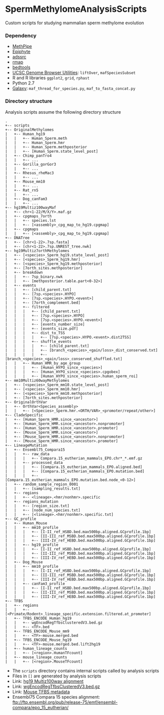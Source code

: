 # SpermMethylomeAnalysisScripts
Custom scripts for studying mammalian sperm methylome evolution

### Dependency ###
- [MethPipe](https://github.com/smithlabcode/methpipe)
- [Epiphyte](https://github.com/smithlabcode/epiphyte)
- [adssrc](https://github.com/andrewdavidsmith/adssrc) 
- [rmap](https://github.com/smithlabcode/rmap)
- [bedtools](https://github.com/arq5x/bedtools2/)
- [UCSC Genome Browser Utilities](http://hgdownload.soe.ucsc.edu/admin/exe/): `liftOver`, `mafSpeciesSubset`
- R and R libraries `ggplot2`, `grid`, `rphast`
- Python 2.7
- [Galaxy](https://github.com/galaxyproject/galaxy/): `maf_thread_for_species.py`, `maf_to_fasta_concat.py`


### Directory structure ###
Analysis scripts assume the following directory structure

```
.
+-- scripts
+-- OriginalMethylomes
|   +-- Human_hg19
|   |   +-- Human_Sperm.meth
|   |   +-- Human_Sperm.hmr
|   |   +-- Human_Sperm.methposterior
|   |   +-- [Human_Sperm.state_level_post]
|   +-- Chimp_panTro4
|   |   +-- ...
|   +-- Gorilla_gorGor3
|   |   +-- ...
|   +-- Rhesus_rheMac3
|   |   +-- ...
|   +-- Mouse_mm10
|   |   +-- ...
|   +-- Rat_rn5
|   |   +-- ...
|   +-- Dog_canFam3
|   |   +-- ...
+-- hg19Multiz100wayMaf
|   +-- chr<1-22/M/X/Y>.maf.gz
|   +-- cpgmaps_7orth
|   |   +-- species.lst
|   |   +-- [<assembly>_cpg_map_to_hg19.cpgmap]
|   +-- cpgmaps
|   |   +-- [<assembly>_cpg_map_to_hg19.cpgmap]
+-- DNATree
|   +-- [chr<1-22>.7sp.fasta]
|   +-- [chr<1-22>.7sp.UNREST_tree.nwk]
+-- hg19Multiz7orthMethylomes
|   +-- [<species>_Sperm_hg19.state_level_post]
|   +-- [<species>_Sperm_hg19.hmr]
|   +-- [<species>_Sperm_hg19.methposterior]
|   +-- [7orth_sites.methposterior]
|   +-- breakdown
|   |   +-- 7sp_binary.nwk
|   |   +-- [methposterior.table.part<0-32>]
|   +-- events
|   |   +-- [child_parent.txt]
|   |   +-- [7sp.<species>.HYPO]
|   |   +-- [7sp.<species>.HYPO.<event>]
|   |   +-- [7orth_complement.bed]
|   |   +-- filtered
|   |   |   +-- [child_parent.txt]
|   |   |   +-- [7sp.<species>.HYPO]
|   |   |   +-- [7sp.<species>.HYPO.<event>]
|   |   |   +-- [events_number_size]
|   |   |   +-- [events_size.pdf]
|   |   |   +-- dist_to_TSS
|   |   |   |   +-- [7sp.<species>.HYPO.<event>.dist2TSS]
|   |   |   +-- shuffle_events
|   |   |   |   +-- [child_parent.txt]
|   |   |   |   +-- [branch_<species>_<gain/loss>_dist_conserved.txt]
|   |   |   |   +-- [branch_<species>_<gain/loss>_conserved_shuffled.txt]
|   |   +-- Human_HMR_by_age_group
|   |   |   +-- [Human_HYPO_since_<species>]
|   |   |   +-- [Human_HYPO_since_<species>.cpgobex]
|   |   |   +-- [Human_HYPO_since_<species>.human_sperm_roi]
+-- mm10Multiz60wayMethylomes
|   +-- [<species>_Sperm_mm10.state_level_post]
|   +-- [<species>_Sperm_mm10.hmr]
|   +-- [<species>_Sperm_mm10.methposterior]
|   +-- [7orth_sites.methposterior]
+-- OriginalOrthVar
|   +-- OrthVar<Species_assembly>
|   |   +-- [<Species>_Sperm.hmr.<ORTH/VAR>_<promoter/repeat/other>]
+-- CladeSpecific
|   +-- [Human_Sperm_HMR.since_<ancestor>]
|   +-- [Human_Sperm_HMR.since_<ancestor>.nonpromoter]
|   +-- [Human_Sperm_HMR.since_<ancestor>.promoter]
|   +-- [Mouse_Sperm_HMR.since_<ancestor>]
|   +-- [Mouse_Sperm_HMR.since_<ancestor>.nonpromoter]
|   +-- [Mouse_Sperm_HMR.since_<ancestor>.promoter]
+-- LineageMutation
|   +-- Ensembl75_Compara15
|   |   +-- raw_data
|   |   |   +-- Compara.15_eutherian_mammals_EPO.chr*_*.emf.gz
|   |   +-- processed_data
|   |   |   +-- [Compara.15_eutherian_mammals_EPO.aligned.bed]
|   |   |   +-- [Compara.15_eutherian_mammals_EPO.mutation.bed]
|   |   |   +-- [Compara.15_eutherian_mammals_EPO.mutation.bed.node_<0-12>]
|   +-- random_sample_region_0001
|   |   +-- [sampling_results.txt]
|   +-- regions
|   |   +-- <lineage>.<hmr/nonhmr>.specific
|   +-- regions_mutation
|   |   +-- [region_size.txt]
|   |   +-- [node_num_species.txt]
|   |   +-- [<lineage>.<hmr/nonhmr>.specific.txt]
+-- GC_profile
|   +-- Human_Mouse
|   |   +-- mm10_profile
|   |   |   +-- [I-II_ref_HSBD.bed.max500bp.aligned.GCprofile.1bp]
|   |   |   +-- [II-III_ref_MSBD.bed.max500bp.aligned.GCprofile.1bp]
|   |   |   +-- [III-IV_ref_HEBD.bed.max500bp.aligned.GCprofile.1bp]
|   |   +-- hg19_profile
|   |   |   +-- [I-II_ref_HSBD.bed.max500bp.aligned.GCprofile.1bp]
|   |   |   +-- [II-III_ref_MSBD.bed.max500bp.aligned.GCprofile.1bp]
|   |   |   +-- [III-IV_ref_HEBD.bed.max500bp.aligned.GCprofile.1bp]
|   +-- Dog_Mouse
|   |   +-- mm10_profile
|   |   |   +-- [I-II_ref_HSBD.bed.max500bp.aligned.GCprofile.1bp]
|   |   |   +-- [II-III_ref_MSBD.bed.max500bp.aligned.GCprofile.1bp]
|   |   |   +-- [III-IV_ref_HEBD.bed.max500bp.aligned.GCprofile.1bp]
|   |   +-- canFam3_profile
|   |   |   +-- [I-II_ref_HSBD.bed.max500bp.aligned.GCprofile.1bp]
|   |   |   +-- [II-III_ref_MSBD.bed.max500bp.aligned.GCprofile.1bp]
|   |   |   +-- [III-IV_ref_HEBD.bed.max500bp.aligned.GCprofile.1bp]
+-- TFBS
|   +-- regions
|   |   +--[<Primate/Rodent>_lineage_specific.extension.filtered.at_promoter]
|   +-- TFBS_ENCODE_Human_hg19
|   |   +-- wgEncodRegTfbsClusteredV3.bed.gz
|   |   +-- <TF>.bed
|   +-- TFBS_ENCODE_Mouse_mm9
|   |   +-- <TF>-mouse.merged.bed
|   +-- TFBS_ENCODE_Mouse_hg19
|   |   +-- <TF>-mouse.merged.bed.lift2hg19
|   +-- human_lineage_counts
|   |   +-- [<region>.HumanTFcount]
|   +-- mouse_lineage_counts
|   |   +-- [<region>.MouseTFcount]

```
- The `scripts` directory contains internal scripts called by analysis scripts
- Files in ``[]`` are generated by analysis scripts
- Link: [hg19 Multiz100way alignment](http://hgdownload.soe.ucsc.edu/goldenPath/hg19/multiz100way/maf/)
- Link: [wgEncodRegTfbsClusteredV3.bed.gz](http://hgdownload.cse.ucsc.edu/goldenPath/hg19/encodeDCC/wgEncodeRegTfbsClustered/wgEncodeRegTfbsClusteredV3.bed.gz)
- Link: [Mouse TFBS metadata](https://www.encodeproject.org/metadata/type=experiment&replicates.library.biosample.donor.organism.scientific_name=Mus%20musculus&assay_term_name=ChIP-seq&target.investigated_as=transcription%20factor&files.file_type=bed%20narrowPeak/metadata.tsv
)
- Ensembl75 Compara 15 species alignment: <ftp://ftp.ensembl.org/pub/release-75/emf/ensembl-compara/epo_15_eutherian/>


